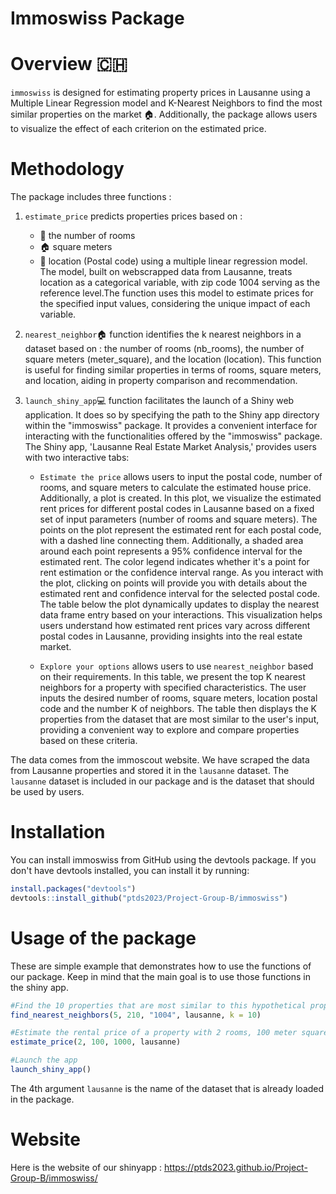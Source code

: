 
<!-- README.md is generated from README.Rmd. Please edit that file -->

# Immoswiss Package

<!-- badges: start -->


# Overview 🇨🇭

`immoswiss` is designed for estimating property prices in Lausanne using a Multiple Linear Regression model and K-Nearest Neighbors to find the most similar properties on the market 🏠. Additionally, the package allows users to visualize the effect of each criterion on the estimated price.

# Methodology 

The package includes three functions : 

1. `estimate_price` predicts properties prices based on :
    - 🛌 the number of rooms
    - 🏠 square meters
    - 📍 location (Postal code)
using a multiple linear regression model. The model, built on webscrapped data from Lausanne, treats location as a categorical variable, with zip code 1004 serving as the reference level.The function uses this model to estimate prices for the specified input values, considering the unique impact of each variable. 

2. `nearest_neighbor`🏠 function identifies the k nearest neighbors in a dataset based on : the number of rooms (nb_rooms), the number of square meters (meter_square), and the location (location). This function is useful for finding similar properties in terms of rooms, square meters, and location, aiding in property comparison and recommendation.

3. `launch_shiny_app`💻 function facilitates the launch of a Shiny web application. It does so by specifying the path to the Shiny app directory within the "immoswiss" package. It provides a convenient interface for interacting with the functionalities offered by the "immoswiss" package. The Shiny app, 'Lausanne Real Estate Market Analysis,' provides users with two interactive tabs:
   
   - `Estimate the price` allows users to input the postal code, number of rooms, and square meters to calculate the estimated house price. Additionally, a plot is created. In this plot, we visualize the estimated rent prices for different postal codes in Lausanne based on a fixed set of input parameters (number of rooms and square meters).
The points on the plot represent the estimated rent for each postal code, with a dashed line connecting them. Additionally, a shaded area around each point represents a 95% confidence interval for the estimated rent.
The color legend indicates whether it's a point for rent estimation or the confidence interval range. As you interact with the plot, clicking on points will provide you with details about the estimated rent and confidence interval for the selected postal code.
The table below the plot dynamically updates to display the nearest data frame entry based on your interactions.
This visualization helps users understand how estimated rent prices vary across different postal codes in Lausanne, providing insights into the real estate market.

    - `Explore your options` allows users to use `nearest_neighbor` based on their requirements. 
In this table, we present the top K nearest neighbors for a property with specified characteristics.
The user inputs the desired number of rooms, square meters, location postal code and the number K of neighbors.
The table then displays the K properties from the dataset that are most similar to the user's input, providing a convenient way to explore and compare properties based on these criteria.

The data comes from the immoscout website. We have scraped the data from Lausanne properties and stored it in the `lausanne` dataset. The `lausanne` dataset is included in our package and is the dataset that should be used by users.

# Installation

You can install immoswiss from GitHub using the devtools package. If you don't have devtools installed, you can install it by running:

```r
install.packages("devtools")
devtools::install_github("ptds2023/Project-Group-B/immoswiss")
```

# Usage of the package

These are simple example that demonstrates how to use the functions of our package. Keep in mind that the main goal is to use those functions in the shiny app.

```r
#Find the 10 properties that are most similar to this hypothetical property with 5 rooms, 210 meter squares in location (Postal code) 1004:
find_nearest_neighbors(5, 210, "1004", lausanne, k = 10)

#Estimate the rental price of a property with 2 rooms, 100 meter squares and a postal code equal to 1000
estimate_price(2, 100, 1000, lausanne)

#Launch the app 
launch_shiny_app()

```
The 4th argument `lausanne` is the name of the dataset that is already loaded in the package.

# Website 



Here is the website of our shinyapp : https://ptds2023.github.io/Project-Group-B/immoswiss/
